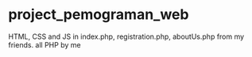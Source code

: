 # project_pemograman_web

HTML, CSS and JS in index.php, registration.php, aboutUs.php from my friends. all PHP by me
